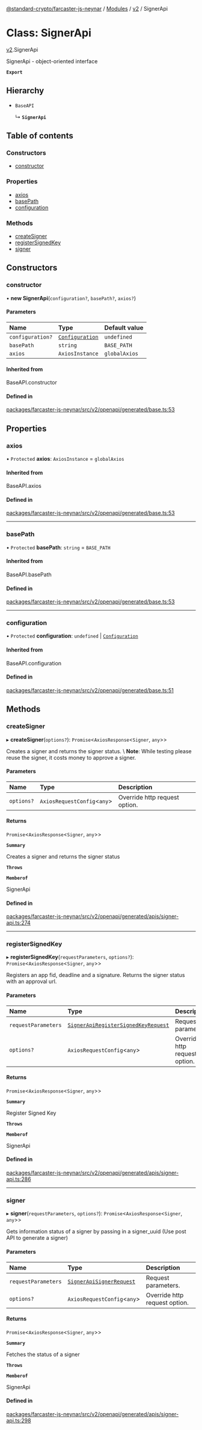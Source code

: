 [@standard-crypto/farcaster-js-neynar](../README.md) / [Modules](../modules.md) / [v2](../modules/v2.md) / SignerApi

# Class: SignerApi

[v2](../modules/v2.md).SignerApi

SignerApi - object-oriented interface

**`Export`**

## Hierarchy

- `BaseAPI`

  ↳ **`SignerApi`**

## Table of contents

### Constructors

- [constructor](v2.SignerApi.md#constructor)

### Properties

- [axios](v2.SignerApi.md#axios)
- [basePath](v2.SignerApi.md#basepath)
- [configuration](v2.SignerApi.md#configuration)

### Methods

- [createSigner](v2.SignerApi.md#createsigner)
- [registerSignedKey](v2.SignerApi.md#registersignedkey)
- [signer](v2.SignerApi.md#signer)

## Constructors

### constructor

• **new SignerApi**(`configuration?`, `basePath?`, `axios?`)

#### Parameters

| Name | Type | Default value |
| :------ | :------ | :------ |
| `configuration?` | [`Configuration`](v2.Configuration.md) | `undefined` |
| `basePath` | `string` | `BASE_PATH` |
| `axios` | `AxiosInstance` | `globalAxios` |

#### Inherited from

BaseAPI.constructor

#### Defined in

[packages/farcaster-js-neynar/src/v2/openapi/generated/base.ts:53](https://github.com/standard-crypto/farcaster-js/blob/main/packages/farcaster-js-neynar/src/v2/openapi/generated/base.ts#L53)

## Properties

### axios

• `Protected` **axios**: `AxiosInstance` = `globalAxios`

#### Inherited from

BaseAPI.axios

#### Defined in

[packages/farcaster-js-neynar/src/v2/openapi/generated/base.ts:53](https://github.com/standard-crypto/farcaster-js/blob/main/packages/farcaster-js-neynar/src/v2/openapi/generated/base.ts#L53)

___

### basePath

• `Protected` **basePath**: `string` = `BASE_PATH`

#### Inherited from

BaseAPI.basePath

#### Defined in

[packages/farcaster-js-neynar/src/v2/openapi/generated/base.ts:53](https://github.com/standard-crypto/farcaster-js/blob/main/packages/farcaster-js-neynar/src/v2/openapi/generated/base.ts#L53)

___

### configuration

• `Protected` **configuration**: `undefined` \| [`Configuration`](v2.Configuration.md)

#### Inherited from

BaseAPI.configuration

#### Defined in

[packages/farcaster-js-neynar/src/v2/openapi/generated/base.ts:51](https://github.com/standard-crypto/farcaster-js/blob/main/packages/farcaster-js-neynar/src/v2/openapi/generated/base.ts#L51)

## Methods

### createSigner

▸ **createSigner**(`options?`): `Promise`<`AxiosResponse`<`Signer`, `any`\>\>

Creates a signer and returns the signer status. \\ **Note**: While testing please reuse the signer, it costs money to approve a signer.

#### Parameters

| Name | Type | Description |
| :------ | :------ | :------ |
| `options?` | `AxiosRequestConfig`<`any`\> | Override http request option. |

#### Returns

`Promise`<`AxiosResponse`<`Signer`, `any`\>\>

**`Summary`**

Creates a signer and returns the signer status

**`Throws`**

**`Memberof`**

SignerApi

#### Defined in

[packages/farcaster-js-neynar/src/v2/openapi/generated/apis/signer-api.ts:274](https://github.com/standard-crypto/farcaster-js/blob/main/packages/farcaster-js-neynar/src/v2/openapi/generated/apis/signer-api.ts#L274)

___

### registerSignedKey

▸ **registerSignedKey**(`requestParameters`, `options?`): `Promise`<`AxiosResponse`<`Signer`, `any`\>\>

Registers an app fid, deadline and a signature. Returns the signer status with an approval url.

#### Parameters

| Name | Type | Description |
| :------ | :------ | :------ |
| `requestParameters` | [`SignerApiRegisterSignedKeyRequest`](../interfaces/v2.SignerApiRegisterSignedKeyRequest.md) | Request parameters. |
| `options?` | `AxiosRequestConfig`<`any`\> | Override http request option. |

#### Returns

`Promise`<`AxiosResponse`<`Signer`, `any`\>\>

**`Summary`**

Register Signed Key

**`Throws`**

**`Memberof`**

SignerApi

#### Defined in

[packages/farcaster-js-neynar/src/v2/openapi/generated/apis/signer-api.ts:286](https://github.com/standard-crypto/farcaster-js/blob/main/packages/farcaster-js-neynar/src/v2/openapi/generated/apis/signer-api.ts#L286)

___

### signer

▸ **signer**(`requestParameters`, `options?`): `Promise`<`AxiosResponse`<`Signer`, `any`\>\>

Gets information status of a signer by passing in a signer_uuid (Use post API to generate a signer)

#### Parameters

| Name | Type | Description |
| :------ | :------ | :------ |
| `requestParameters` | [`SignerApiSignerRequest`](../interfaces/v2.SignerApiSignerRequest.md) | Request parameters. |
| `options?` | `AxiosRequestConfig`<`any`\> | Override http request option. |

#### Returns

`Promise`<`AxiosResponse`<`Signer`, `any`\>\>

**`Summary`**

Fetches the status of a signer

**`Throws`**

**`Memberof`**

SignerApi

#### Defined in

[packages/farcaster-js-neynar/src/v2/openapi/generated/apis/signer-api.ts:298](https://github.com/standard-crypto/farcaster-js/blob/main/packages/farcaster-js-neynar/src/v2/openapi/generated/apis/signer-api.ts#L298)
